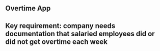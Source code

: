 ## Overtime App

## Key requirement: company needs documentation that salaried employees did or did not get overtime each week

